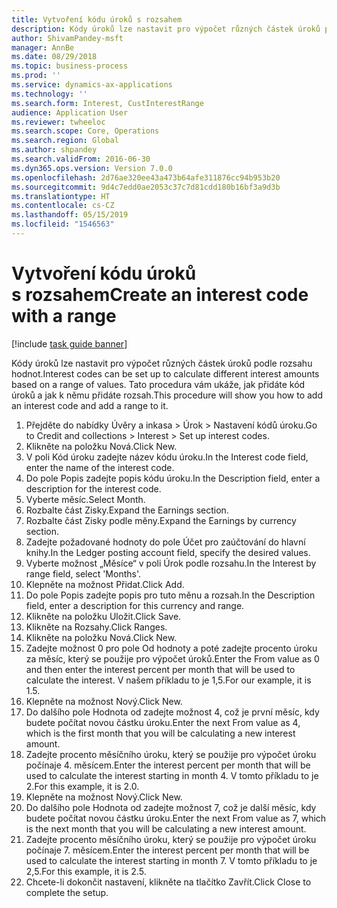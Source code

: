 ```yaml
---
title: Vytvoření kódu úroků s rozsahem
description: Kódy úroků lze nastavit pro výpočet různých částek úroků podle rozsahu hodnot.
author: ShivamPandey-msft
manager: AnnBe
ms.date: 08/29/2018
ms.topic: business-process
ms.prod: ''
ms.service: dynamics-ax-applications
ms.technology: ''
ms.search.form: Interest, CustInterestRange
audience: Application User
ms.reviewer: twheeloc
ms.search.scope: Core, Operations
ms.search.region: Global
ms.author: shpandey
ms.search.validFrom: 2016-06-30
ms.dyn365.ops.version: Version 7.0.0
ms.openlocfilehash: 2d76ae320ee43a473b64afe311876cc94b953b20
ms.sourcegitcommit: 9d4c7edd0ae2053c37c7d81cdd180b16bf3a9d3b
ms.translationtype: HT
ms.contentlocale: cs-CZ
ms.lasthandoff: 05/15/2019
ms.locfileid: "1546563"
---
```

# <a name="create-an-interest-code-with-a-range"></a><span data-ttu-id="e0e1b-103">Vytvoření kódu úroků s rozsahem</span><span class="sxs-lookup"><span data-stu-id="e0e1b-103">Create an interest code with a range</span></span>

[!include [task guide banner](../../includes/task-guide-banner.md)]

<span data-ttu-id="e0e1b-104">Kódy úroků lze nastavit pro výpočet různých částek úroků podle rozsahu hodnot.</span><span class="sxs-lookup"><span data-stu-id="e0e1b-104">Interest codes can be set up to calculate different interest amounts based on a range of values.</span></span> <span data-ttu-id="e0e1b-105">Tato procedura vám ukáže, jak přidáte kód úroků a jak k němu přidáte rozsah.</span><span class="sxs-lookup"><span data-stu-id="e0e1b-105">This procedure will show you how to add an interest code and add a range to it.</span></span>

1. <span data-ttu-id="e0e1b-106">Přejděte do nabídky Úvěry a inkasa > Úrok > Nastavení kódů úroku.</span><span class="sxs-lookup"><span data-stu-id="e0e1b-106">Go to Credit and collections > Interest > Set up interest codes.</span></span>
2. <span data-ttu-id="e0e1b-107">Klikněte na položku Nová.</span><span class="sxs-lookup"><span data-stu-id="e0e1b-107">Click New.</span></span>
3. <span data-ttu-id="e0e1b-108">V poli Kód úroku zadejte název kódu úroku.</span><span class="sxs-lookup"><span data-stu-id="e0e1b-108">In the Interest code field, enter the name of the interest code.</span></span>
4. <span data-ttu-id="e0e1b-109">Do pole Popis zadejte popis kódu úroku.</span><span class="sxs-lookup"><span data-stu-id="e0e1b-109">In the Description field, enter a description for the interest code.</span></span>
5. <span data-ttu-id="e0e1b-110">Vyberte měsíc.</span><span class="sxs-lookup"><span data-stu-id="e0e1b-110">Select Month.</span></span>
6. <span data-ttu-id="e0e1b-111">Rozbalte část Zisky.</span><span class="sxs-lookup"><span data-stu-id="e0e1b-111">Expand the Earnings section.</span></span>
7. <span data-ttu-id="e0e1b-112">Rozbalte část Zisky podle měny.</span><span class="sxs-lookup"><span data-stu-id="e0e1b-112">Expand the Earnings by currency section.</span></span>
8. <span data-ttu-id="e0e1b-113">Zadejte požadované hodnoty do pole Účet pro zaúčtování do hlavní knihy.</span><span class="sxs-lookup"><span data-stu-id="e0e1b-113">In the Ledger posting account field, specify the desired values.</span></span>
9. <span data-ttu-id="e0e1b-114">Vyberte možnost „Měsíce“ v poli Úrok podle rozsahu.</span><span class="sxs-lookup"><span data-stu-id="e0e1b-114">In the Interest by range field, select 'Months'.</span></span>
10. <span data-ttu-id="e0e1b-115">Klepněte na možnost Přidat.</span><span class="sxs-lookup"><span data-stu-id="e0e1b-115">Click Add.</span></span>
11. <span data-ttu-id="e0e1b-116">Do pole Popis zadejte popis pro tuto měnu a rozsah.</span><span class="sxs-lookup"><span data-stu-id="e0e1b-116">In the Description field, enter a description for this currency and range.</span></span>
12. <span data-ttu-id="e0e1b-117">Klikněte na položku Uložit.</span><span class="sxs-lookup"><span data-stu-id="e0e1b-117">Click Save.</span></span>
13. <span data-ttu-id="e0e1b-118">Klikněte na Rozsahy.</span><span class="sxs-lookup"><span data-stu-id="e0e1b-118">Click Ranges.</span></span>
14. <span data-ttu-id="e0e1b-119">Klikněte na položku Nová.</span><span class="sxs-lookup"><span data-stu-id="e0e1b-119">Click New.</span></span>
15. <span data-ttu-id="e0e1b-120">Zadejte možnost 0 pro pole Od hodnoty a poté zadejte procento úroku za měsíc, který se použije pro výpočet úroků.</span><span class="sxs-lookup"><span data-stu-id="e0e1b-120">Enter the From value as 0 and then enter the interest percent per month that will be used to calculate the interest.</span></span> <span data-ttu-id="e0e1b-121">V našem příkladu to je 1,5.</span><span class="sxs-lookup"><span data-stu-id="e0e1b-121">For our example, it is 1.5.</span></span>
16. <span data-ttu-id="e0e1b-122">Klepněte na možnost Nový.</span><span class="sxs-lookup"><span data-stu-id="e0e1b-122">Click New.</span></span>
17. <span data-ttu-id="e0e1b-123">Do dalšího pole Hodnota od zadejte možnost 4, což je první měsíc, kdy budete počítat novou částku úroku.</span><span class="sxs-lookup"><span data-stu-id="e0e1b-123">Enter the next From value as 4, which is the first month that you will be calculating a new interest amount.</span></span>
18. <span data-ttu-id="e0e1b-124">Zadejte procento měsíčního úroku, který se použije pro výpočet úroku počínaje 4. měsícem.</span><span class="sxs-lookup"><span data-stu-id="e0e1b-124">Enter the interest percent per month that will be used to calculate the interest starting in month 4.</span></span> <span data-ttu-id="e0e1b-125">V tomto příkladu to je 2.</span><span class="sxs-lookup"><span data-stu-id="e0e1b-125">For this example, it is 2.0.</span></span>
19. <span data-ttu-id="e0e1b-126">Klepněte na možnost Nový.</span><span class="sxs-lookup"><span data-stu-id="e0e1b-126">Click New.</span></span>
20. <span data-ttu-id="e0e1b-127">Do dalšího pole Hodnota od zadejte možnost 7, což je další měsíc, kdy budete počítat novou částku úroku.</span><span class="sxs-lookup"><span data-stu-id="e0e1b-127">Enter the next From value as 7, which is the next month that you will be calculating a new interest amount.</span></span>
21. <span data-ttu-id="e0e1b-128">Zadejte procento měsíčního úroku, který se použije pro výpočet úroku počínaje 7. měsícem.</span><span class="sxs-lookup"><span data-stu-id="e0e1b-128">Enter the interest percent per month that will be used to calculate the interest starting in month 7.</span></span> <span data-ttu-id="e0e1b-129">V tomto příkladu to je 2,5.</span><span class="sxs-lookup"><span data-stu-id="e0e1b-129">For this example, it is 2.5.</span></span>
22. <span data-ttu-id="e0e1b-130">Chcete-li dokončit nastavení, klikněte na tlačítko Zavřít.</span><span class="sxs-lookup"><span data-stu-id="e0e1b-130">Click Close to complete the setup.</span></span>

